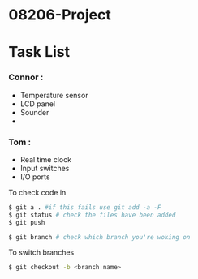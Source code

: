 # 08206-Project

# Task List


### Connor :
  - Temperature sensor
  - LCD panel
  - Sounder
  - 
  
### Tom :
 - Real time clock
 - Input switches
 - I/O ports







To check code in

```sh
$ git a . #if this fails use git add -a -F
$ git status # check the files have been added 
$ git push
```

```sh
$ git branch # check which branch you're woking on
```

To switch branches
```sh
$ git checkout -b <branch name>
```



